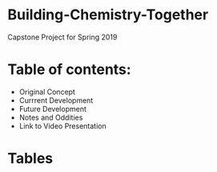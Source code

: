 # Building-Chemistry-Together
Capstone Project for Spring 2019

# Table of contents:
* Original Concept
* Currrent Development
* Future Development
* Notes and Oddities
* Link to Video Presentation 


# Tables 
